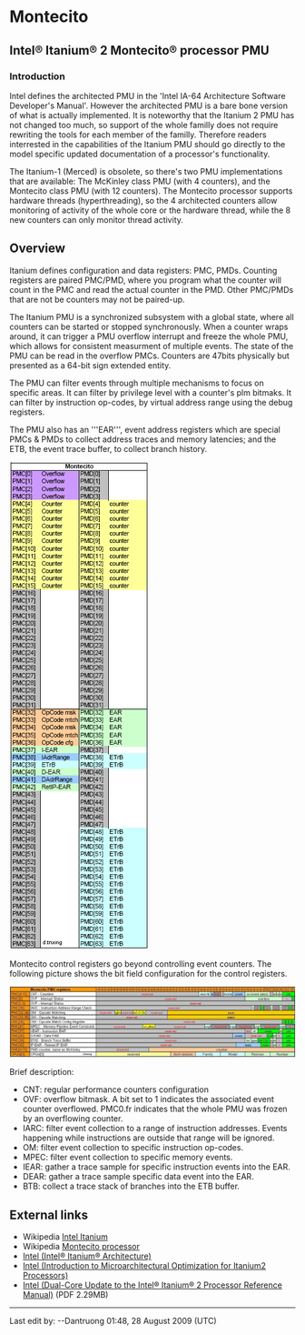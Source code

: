 # Montecito

## Intel® Itanium® 2 Montecito® processor PMU

### Introduction

Intel defines the architected PMU in the 'Intel IA-64 Architecture Software Developer's Manual'. However the architected PMU is a bare bone version of what is actually implemented. It is noteworthy that the Itanium 2
PMU has not changed too much, so support of the whole familly does not require rewriting the tools for each member
of the familly. Therefore readers interrested in the capabilities of the Itanium PMU should go directly to the model specific updated documentation of a processor's functionality.

The Itanium-1 (Merced) is obsolete, so there's two PMU implementations that are available: The McKinley class PMU (with 4 counters), and the Montecito class PMU (with 12 counters). The Montecito processor supports hardware threads
(hyperthreading), so the 4 architected counters allow monitoring of activity of the whole core or the hardware thread,
while the 8 new counters can only monitor thread activity.

## Overview

Itanium defines configuration and data registers: PMC, PMDs. Counting registers are paired PMC/PMD, where you program what the counter will count in the PMC and read the actual counter in the PMD. Other PMC/PMDs that are not be counters may not be paired-up.

The Itanium PMU is a synchronized subsystem with a global state, where all counters can be started or stopped synchronously. When a counter wraps around, it can trigger a PMU overflow interrupt and freeze the whole PMU, which allows for consistent measurment of multiple events. The state of the PMU can be read in the overflow PMCs. Counters are 47bits physically but presented as a 64-bit sign extended entity.

The PMU can filter events through multiple mechanisms to focus on specific areas. It can filter by privilege level with a counter's plm bitmaks. It can filter by instruction op-codes, by virtual address range using the debug registers.

The PMU also has an '''EAR''', event address registers which are special PMCs & PMDs to collect address traces and memory latencies; and the ETB, the event trace buffer, to collect branch history.

![Montecito_pmu_list](img/montecito/Montecito_pmu_list.png)

Montecito control registers go beyond controlling event counters. The following picture shows the bit field configuration for the control registers.

![Montecito_pmc](img/montecito/Montecito_pmc.jpg)

Brief description:

- CNT: regular performance counters configuration
- OVF: overflow bitmask. A bit set to 1 indicates the associated event counter overflowed. PMC0.fr indicates that the whole PMU was frozen by an overflowing counter.
- IARC: filter event collection to a range of instruction addresses. Events happening while instructions are outside that range will be ignored.
- OM: filter event collection to specific instruction op-codes.
- MPEC: filter event collection to specific memory events.
- IEAR: gather a trace sample for specific instruction events into the EAR.
- DEAR: gather a trace sample specific data event into the EAR.
- BTB: collect a trace stack of branches into the ETB buffer.

## External links

- Wikipedia [Intel Itanium](http://en.wikipedia.org/wiki/Itanium)
- Wikipedia [Montecito processor](http://en.wikipedia.org/wiki/Montecito_(processor))
- [Intel (Intel® Itanium® Architecture)](itanium-manuals-iiasdmanual.md)
- [Intel (Introduction to Microarchitectural Optimization for Itanium2 Processors)](print/219348_software_optimization.pdf)
- [Intel (Dual-Core Update to the Intel® Itanium® 2 Processor Reference Manual)](print/30806501.pdf) (PDF 2.29MB)

----
Last edit by: --Dantruong 01:48, 28 August 2009 (UTC)
